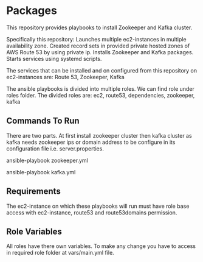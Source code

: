 Packages
=========

This repository provides playbooks to install Zookeeper and Kafka cluster.

Specifically this repository:
  Launches multiple ec2-instances in multiple availability zone.
  Created record sets in provided private hosted zones of AWS Route 53 by using private ip.
  Installs Zookeeper and Kafka packages.
  Starts services using systemd scripts.
 
The services that can be installed and on configured from this repository on ec2-instances are:
  Route 53,
  Zookeeper,
  Kafka

The ansible playbooks is divided into multiple roles. We can find role under roles folder.
The divided roles are:
  ec2,
  route53,
  dependencies,
  zookeeper,
  kafka
  
Commands To Run
---------------
There are two parts. 
At first install zookeeper cluster then kafka cluster as kafka needs zookeeper ips or domain address to be configure in its configuration file i.e. server.properties. 

ansible-playbook zookeeper.yml

ansible-playbook kafka.yml


Requirements
------------

The ec2-instance on which these playbooks will run must have role base access with ec2-instance, route53 and route53domains permission. 
            
Role Variables
--------------

All roles have there own variables. To make any change you have to access in required role folder at vars/main.yml file.